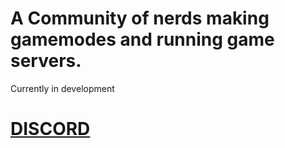 # A Community of nerds making gamemodes and running game servers.

Currently in development

# [DISCORD](https://discord.gg/u5m26NFvHr)
